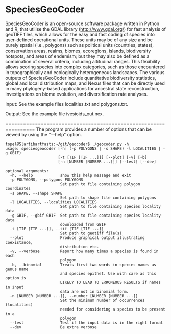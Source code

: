 # SpeciesGeoCoder

SpeciesGeoCoder is an open-source software package written in Python and R, that utilise the GDAL library (http://www.gdal.org/) for fast analysis of geoTIFF files, which allows for the easy and fast coding of species into user-defined operational units. These units may be of any size and be purely spatial (i.e., polygons) such as political units (countries, states), conservation areas, realms, biomes, ecoregions, islands, biodiversity hotspots, and areas of endemism; but they may also be defined as a combination of several criteria, including altitudinal ranges. This flexibility allows scoring species into complex categories, such as those encountered in topographically and ecologically heterogeneous landscapes. The various outputs of SpeciesGeoCoder include quantitative biodiversity statistics, global and local distribution maps, and Nexus files that can be directly used in many phylogeny-based applications for ancestral state reconstruction, investigations on biome evolution, and diversification rate analyses. 

Input:  See the example files localities.txt and polygons.txt.

Output: See the example file ivesioids_out.nex.

================================================================
The program provides a number of options that can be viewed by 
using the "--help" option.

```
topel@Slartibartfasts:~/git/geocoder$ ./geocoder.py -h
usage: speciesgeocoder [-h] (-p POLYGONS | -s SHAPE) -l LOCALITIES | -g GBIF)
                       [-t [TIF [TIF ...]]] [--plot] [-v] [-b]
                       [-n [NUMBER [NUMBER ...]]] [--test] [--dev]

optional arguments:
  -h, --help            show this help message and exit
  -p POLYGONS, --polygons POLYGONS
                        Set path to file containing polygon coordinates
  -s SHAPE, --shape SHAPE
                        Set path to shape file containing polygons
  -l LOCALITIES, --localities LOCALITIES
                        Set path to file containing species locality data
  -g GBIF, --gbif GBIF  Set path to file containing species locality data
                        downloaded from GBIF
  -t [TIF [TIF ...]], --tif [TIF [TIF ...]]
                        Set path to geotiff file(s)
  --plot                Produce graphical output illustrating coexistance,
                        distribution etc.
  -v, --verbose         Report how many times a species is found in each
                        polygon
  -b, --binomial        Treats first two words in species names as genus name
                        and species epithet. Use with care as this option is
                        LIKELY TO LEAD TO ERRONEOUS RESULTS if names in input
                        data are not in binomial form.
  -n [NUMBER [NUMBER ...]], --number [NUMBER [NUMBER ...]]
                        Set the minimum number of occurrences (localities)
                        needed for considering a species to be present in a
                        polygon
  --test                Test if the input data is in the right format
  --dev                 Be extra verbose
```

